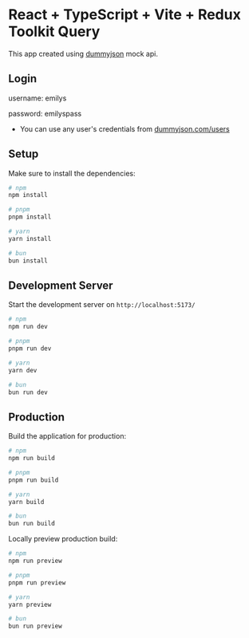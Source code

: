 # React + TypeScript + Vite + Redux Toolkit Query

This app created using [dummyjson](https://dummyjson.com/docs) mock api.

## Login

username: emilys

password: emilyspass

- You can use any user's credentials from [dummyjson.com/users](https://dummyjson.com/users)

## Setup

Make sure to install the dependencies:

```bash
# npm
npm install

# pnpm
pnpm install

# yarn
yarn install

# bun
bun install
```

## Development Server

Start the development server on `http://localhost:5173/`

```bash
# npm
npm run dev

# pnpm
pnpm run dev

# yarn
yarn dev

# bun
bun run dev
```

## Production

Build the application for production:

```bash
# npm
npm run build

# pnpm
pnpm run build

# yarn
yarn build

# bun
bun run build
```

Locally preview production build:

```bash
# npm
npm run preview

# pnpm
pnpm run preview

# yarn
yarn preview

# bun
bun run preview
```

